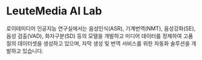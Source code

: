 # LeuteMedia AI Lab

로이테미디어 인공지능 연구실에서는 음성인식(ASR), 기계번역(NMT), 음성강화(SE), 음성 검출(VAD), 화자구분(SD) 등의 모델을 개발하고 미디어 데이터를 정제하여 고품질의 데이터셋을 생성하고 있으며, 자막 생성 및 번역 서비스를 위한 자동화 솔루션을 개발하고 있습니다.

